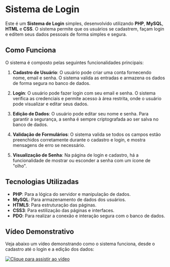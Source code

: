 # Sistema de Login

Este é um **Sistema de Login** simples, desenvolvido utilizando **PHP**, **MySQL**, **HTML** e **CSS**. O sistema permite que os usuários se cadastrem, façam login e editem seus dados pessoais de forma simples e segura.

## Como Funciona

O sistema é composto pelas seguintes funcionalidades principais:

1. **Cadastro de Usuário**: O usuário pode criar uma conta fornecendo nome, email e senha. O sistema valida as entradas e armazena os dados de forma segura no banco de dados.
   
2. **Login**: O usuário pode fazer login com seu email e senha. O sistema verifica as credenciais e permite acesso à área restrita, onde o usuário pode visualizar e editar seus dados.

3. **Edição de Dados**: O usuário pode editar seu nome e senha. Para garantir a segurança, a senha é sempre criptografada ao ser salva no banco de dados.

4. **Validação de Formulários**: O sistema valida se todos os campos estão preenchidos corretamente durante o cadastro e login, e mostra mensagens de erro se necessário.

5. **Visualização de Senha**: Na página de login e cadastro, há a funcionalidade de mostrar ou esconder a senha com um ícone de "olho".

## Tecnologias Utilizadas

- **PHP**: Para a lógica do servidor e manipulação de dados.
- **MySQL**: Para armazenamento de dados dos usuários.
- **HTML5**: Para estruturação das páginas.
- **CSS3**: Para estilização das páginas e interfaces.
- **PDO**: Para realizar a conexão e interação segura com o banco de dados.

## Vídeo Demonstrativo

Veja abaixo um vídeo demonstrando como o sistema funciona, desde o cadastro até o login e a edição dos dados:

[![Clique para assistir ao vídeo](https://img.youtube.com/vi/SEU_VIDEO_ID/0.jpg)](https://www.youtube.com/watch?v=SEU_VIDEO_ID)

